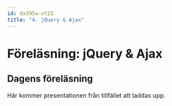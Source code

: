 ```yaml
---
id: da395a-vt23
title: "4. jQuery & Ajax"
---
```


# Föreläsning: jQuery & Ajax

## Dagens föreläsning

Här kommer presentationen från tillfället att laddas upp.

<!--

<div class="frame">
    <div style="left: 0; width: 100%; height: 0; position: relative; padding-bottom: 56.1972%;"><iframe src="https://speakerdeck.com/player/bd501e60095f41348a1a49d516921e8a" style="top: 0; left: 0; width: 100%; height: 100%; position: absolute; border: 0;" allowfullscreen scrolling="no" allow="encrypted-media;"></iframe></div>
</div>

[Ni kan ladda ner föreläsningen i PDF här](../../assets/pdf/jquery-ajax.pdf)

---

## Dagens exempel

[Ni kan ladda ner alla dagens exempel i en ZIP-fil här](../../assets/kod/jQuery-Ajax.zip)

-->